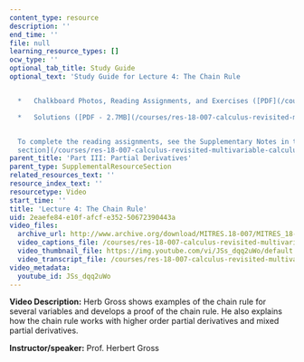 ```yaml
---
content_type: resource
description: ''
end_time: ''
file: null
learning_resource_types: []
ocw_type: ''
optional_tab_title: Study Guide
optional_text: 'Study Guide for Lecture 4: The Chain Rule


  *   Chalkboard Photos, Reading Assignments, and Exercises ([PDF](/courses/res-18-007-calculus-revisited-multivariable-calculus-fall-2011/resources/mitres_18_007_partiii_lec04))

  *   Solutions ([PDF - 2.7MB](/courses/res-18-007-calculus-revisited-multivariable-calculus-fall-2011/resources/mitres_18_007_partiii_sol04))


  To complete the reading assignments, see the Supplementary Notes in the [Study Materials
  section](/courses/res-18-007-calculus-revisited-multivariable-calculus-fall-2011/pages/study-materials).'
parent_title: 'Part III: Partial Derivatives'
parent_type: SupplementalResourceSection
related_resources_text: ''
resource_index_text: ''
resourcetype: Video
start_time: ''
title: 'Lecture 4: The Chain Rule'
uid: 2eaefe84-e10f-afcf-e352-50672390443a
video_files:
  archive_url: http://www.archive.org/download/MITRES.18-007/MITRES_18-007_Part3_lec4_300k.mp4
  video_captions_file: /courses/res-18-007-calculus-revisited-multivariable-calculus-fall-2011/5531e23dbe2358fb98eb825ee3c6fc5b_JSs_dqq2uWo.vtt
  video_thumbnail_file: https://img.youtube.com/vi/JSs_dqq2uWo/default.jpg
  video_transcript_file: /courses/res-18-007-calculus-revisited-multivariable-calculus-fall-2011/47374504975e6801c3034b65c78ea52d_JSs_dqq2uWo.pdf
video_metadata:
  youtube_id: JSs_dqq2uWo
---
```


**Video Description:** Herb Gross shows examples of the chain rule for several variables and develops a proof of the chain rule. He also explains how the chain rule works with higher order partial derivatives and mixed partial derivatives.

**Instructor/speaker:** Prof. Herbert Gross



